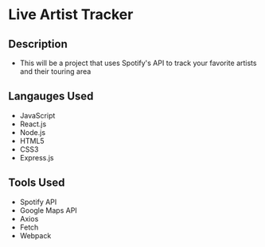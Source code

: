 # Live Artist Tracker

## Description
- This will be a project that uses Spotify's API to track your favorite artists and their touring area

## Langauges Used
- JavaScript
- React.js
- Node.js
- HTML5
- CSS3 
- Express.js


## Tools Used
- Spotify API
- Google Maps API
- Axios
- Fetch
- Webpack
